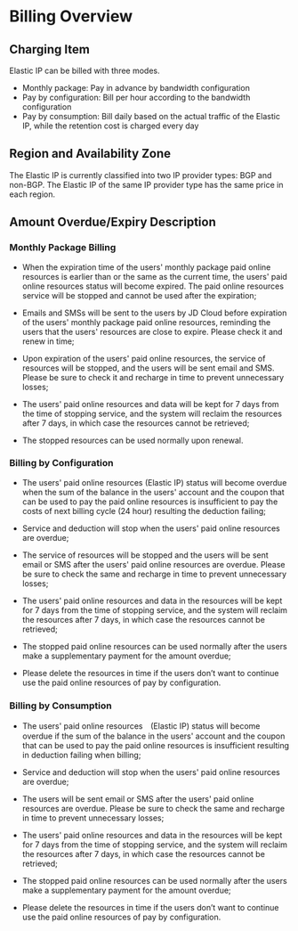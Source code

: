 # Billing Overview
## Charging Item

Elastic IP can be billed with three modes.

- Monthly package: Pay in advance by bandwidth configuration
- Pay by configuration: Bill per hour according to the bandwidth configuration
- Pay by consumption: Bill daily based on the actual traffic of the Elastic IP, while the retention cost is charged every day

## Region and Availability Zone

The Elastic IP is currently classified into two IP provider types: BGP and non-BGP. The Elastic IP of the same IP provider type has the same price in each region.

## Amount Overdue/Expiry Description

### Monthly Package Billing
- When the expiration time of the users' monthly package paid online resources is earlier than or the same as the current time, the users' paid online resources status will become expired. The paid online resources service will be stopped and cannot be used after the expiration;

- Emails and SMSs will be sent to the users by JD Cloud before expiration of the users' monthly package paid online resources, reminding the users that the users' resources are close to expire. Please check it and renew in time;

- Upon expiration of the users' paid online resources, the service of resources will be stopped, and the users will be sent email and SMS. Please be sure to check it and recharge in time to prevent unnecessary losses;

- The users' paid online resources and data will be kept for 7 days from the time of stopping service, and the system will reclaim the resources after 7 days, in which case the resources cannot be retrieved;

- The stopped resources can be used normally upon renewal.

### Billing by Configuration
- The users' paid online resources (Elastic IP) status will become overdue when the sum of the balance in the users' account and the coupon that can be used to pay the paid online resources is insufficient to pay the costs of next billing cycle (24 hour) resulting the deduction failing;

- Service and deduction will stop when the users' paid online resources are overdue;

- The service of resources will be stopped and the users will be sent email or SMS after the users' paid online resources are overdue. Please be sure to check the same and recharge in time to prevent unnecessary losses;

- The users' paid online resources and data in the resources will be kept for 7 days from the time of stopping service, and the system will reclaim the resources after 7 days, in which case the resources cannot be retrieved;

- The stopped paid online resources can be used normally after the users make a supplementary payment for the amount overdue;

- Please delete the resources in time if the users don’t want to continue use the paid online resources of pay by configuration.

### Billing by Consumption
- The users' paid online resources　(Elastic IP) status will become overdue if the sum of the balance in the users' account and the coupon that can be used to pay the paid online resources is insufficient resulting in deduction failing when billing;

- Service and deduction will stop when the users' paid online resources are overdue;

- The users will be sent email or SMS after the users' paid online resources are overdue. Please be sure to check the same and recharge in time to prevent unnecessary losses;

- The users' paid online resources and data in the resources will be kept for 7 days from the time of stopping service, and the system will reclaim the resources after 7 days, in which case the resources cannot be retrieved;

- The stopped paid online resources can be used normally after the users make a supplementary payment for the amount overdue;

- Please delete the resources in time if the users don’t want to continue use the paid online resources of pay by configuration.
